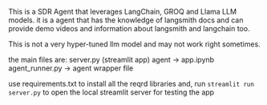 This is a SDR Agent that leverages LangChain, GROQ and Llama LLM models.
it is a agent that has the knowledge of langsmith docs and can provide demo videos and information about langsmith and langchain too.

This is not a very hyper-tuned llm model and may not work right sometimes.

the main files are:
server.py (streamlit app)
agent -> app.ipynb
agent_runner.py -> agent wrapper file

use requirements.txt to install all the reqrd libraries
and, run `streamlit run server.py` to open the local streamlit server for testing the app